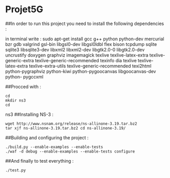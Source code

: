 # Projet5G 

##In order to run this project you need to install the following dependencies : 

  in terminal write : 
   sudo apt-get install gcc g++ python python-dev mercurial bzr gdb valgrind gsl-bin libgsl0-dev libgsl0ldbl flex bison tcpdump sqlite sqlite3 libsqlite3-dev libxml2        libxml2-dev libgtk2.0-0 libgtk2.0-dev uncrustify doxygen graphviz imagemagick texlive texlive-latex-extra texlive-generic-extra texlive-generic-recommended texinfo      dia texlive texlive-latex-extra texlive-extra-utils texlive-generic-recommended texi2html python-pygraphviz python-kiwi python-pygoocanvas libgoocanvas-dev python-      pygccxml 
   
##Procced with : 

    cd 
    mkdir ns3 
    cd 
    
ns3 ##Installing NS-3 : 

    wget http://www.nsnam.org/release/ns-allinone-3.19.tar.bz2 
    tar xjf ns-allinone-3.19.tar.bz2 cd ns-allinone-3.19/ 

##Building and configuring the project : 
    
    ./build.py --enable-examples --enable-tests 
    ./waf -d debug --enable-examples --enable-tests configure 
##And finally to test everything : 
    
    ./test.py
